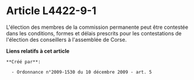 # Article L4422-9-1

L'élection des membres de la commission permanente peut être contestée dans les conditions, formes et délais prescrits pour
les contestations de l'élection des conseillers à l'assemblée de Corse.

**Liens relatifs à cet article**

	**Créé par**:

	  - Ordonnance n°2009-1530 du 10 décembre 2009 - art. 5

